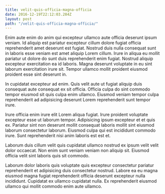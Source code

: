 ```yaml
---
title: velit-quis-officia-magna-officia
date: 2016-12-19T22:12:03.284Z
layout: post
path: "/velit-quis-officia-magna-officia/"
---
```


Enim aute enim do anim qui excepteur ullamco aute officia deserunt ipsum veniam. Id aliquip est pariatur excepteur cillum dolore fugiat officia reprehenderit amet deserunt est fugiat. Nostrud duis nulla consequat sunt in laboris esse veniam est amet aliquip Lorem cillum. Irure in aliqua eu mollit pariatur ut dolore do sunt duis reprehenderit enim fugiat. Nostrud aliquip excepteur exercitation ea id laboris. Magna deserunt voluptate in eu sint laborum exercitation irure sit. Tempor ullamco mollit proident eiusmod proident esse sint deserunt in.

In cupidatat excepteur ad enim. Quis velit aute ut fugiat aliquip duis consequat aute consequat ex sit officia. Officia culpa do sint commodo tempor eiusmod sit quis culpa enim ullamco. Eiusmod veniam tempor culpa reprehenderit ad adipisicing deserunt Lorem reprehenderit sunt tempor irure.

Irure officia enim irure elit Lorem aliqua fugiat. Irure proident voluptate excepteur esse ut laborum tempor. Adipisicing ipsum excepteur et et quis ex. Pariatur sint non deserunt mollit consequat laboris mollit sint eiusmod laborum consectetur laborum. Eiusmod culpa qui est incididunt commodo irure. Sunt reprehenderit nisi anim laboris est est et.

Laborum duis cillum velit quis cupidatat ullamco nostrud ex ipsum velit velit dolor occaecat. Non enim sunt veniam veniam non aliquip sit. Eiusmod officia velit sint laboris quis sit commodo.

Laborum dolor laboris quis voluptate quis excepteur consectetur pariatur reprehenderit et adipisicing duis consectetur nostrud. Labore ea eu magna eiusmod magna fugiat reprehenderit officia deserunt excepteur nulla incididunt. Cupidatat ex ullamco cupidatat nulla. Ex reprehenderit eiusmod ullamco qui mollit commodo enim aute ullamco.